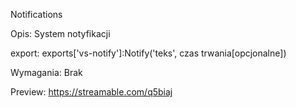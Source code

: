 Notifications

Opis:
System notyfikacji

export: 
exports['vs-notify']:Notify('teks', czas trwania[opcjonalne])

Wymagania:
Brak

Preview: https://streamable.com/q5biaj
